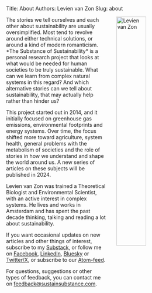 Title: About
Authors: Levien van Zon
Slug: about

<!--- add CSS:
.rightaligned {
    float: right;
}
https://github.com/wrobstory/pelican_dynamic
--->

<img src="{static}/images/levien-portrait-2023-small-lighter.jpg" alt="Levien van Zon" style="float:right;padding-left:30px;border:none;width:40%;height:auto;" />
The stories we tell ourselves and each other about sustainability are usually oversimplified. Most tend to revolve around either technical solutions, or around a kind of modern romanticism. 
*The Substance of Sustainability* is a personal research project that looks at what would be needed for human societies to be truly sustainable. What can we learn from complex natural systems in this regard? And which alternative stories can we tell about sustainability, that may actually help rather than hinder us?

This project started out in 2014, and it initially focused on greenhouse gas emissions, environmental footprints and  energy systems. Over time, the focus shifted more toward agriculture, system health, general problems with the metabolism of societies and the role of stories in how we understand and shape the world around us. A new series of articles on these subjects will be published in 2024.

Levien van Zon was trained a Theoretical Biologist and Environmental Scientist, with an active interest in complex systems. He lives and works in Amsterdam and has spent the past decade thinking, talking and reading a lot about sustainability. 

If you want occasional updates on new articles and other things of interest, subscribe to my [Substack](https://lvzon.substack.com/), or follow me on [Facebook](https://www.facebook.com/sustainsubstance), [LinkedIn](https://www.linkedin.com/in/lvzon), [Bluesky](https://bsky.app/profile/lvzon.bsky.social) or [Twitter/X](https://twitter.com/levienvanzon), or subscribe to our [Atom-feed](/feeds/all.atom.xml).

For questions, suggestions or other types of feedback, you can contact me on feedback@sustainsubstance.com.


